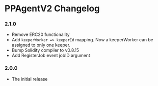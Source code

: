 # PPAgentV2 Changelog

### 2.1.0

- Remove ERC20 functionality
- Add `keeperWorker => keeperId` mapping. Now a keeperWorker can be assigned to only one keeper.
- Bump Solidity compiler to v0.8.15
- Add RegisterJob event jobID argument

### 2.0.0

- The initial release